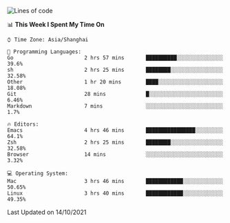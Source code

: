 <!--START_SECTION:waka-->
![Lines of code](https://img.shields.io/badge/From%20Hello%20World%20I%27ve%20Written-34390%20lines%20of%20code-blue)

📊 **This Week I Spent My Time On** 

```text
⌚︎ Time Zone: Asia/Shanghai

💬 Programming Languages: 
Go                       2 hrs 57 mins       ██████████░░░░░░░░░░░░░░░   39.6% 
sh                       2 hrs 25 mins       ████████░░░░░░░░░░░░░░░░░   32.58% 
Other                    1 hr 20 mins        ████░░░░░░░░░░░░░░░░░░░░░   18.08% 
Git                      28 mins             █░░░░░░░░░░░░░░░░░░░░░░░░   6.46% 
Markdown                 7 mins              ░░░░░░░░░░░░░░░░░░░░░░░░░   1.7%

🔥 Editors: 
Emacs                    4 hrs 46 mins       ████████████████░░░░░░░░░   64.1% 
Zsh                      2 hrs 25 mins       ████████░░░░░░░░░░░░░░░░░   32.58% 
Browser                  14 mins             ░░░░░░░░░░░░░░░░░░░░░░░░░   3.32%

💻 Operating System: 
Mac                      3 hrs 46 mins       ████████████░░░░░░░░░░░░░   50.65% 
Linux                    3 hrs 40 mins       ████████████░░░░░░░░░░░░░   49.35%

```


 Last Updated on 14/10/2021
<!--END_SECTION:waka-->
